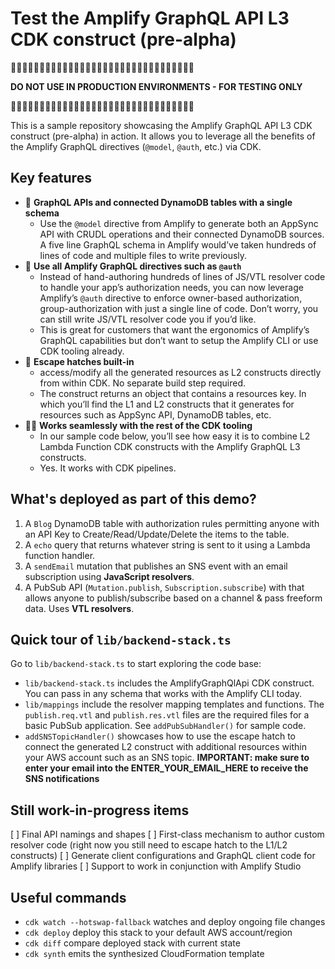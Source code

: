 # Test the Amplify GraphQL API L3 CDK construct (pre-alpha)

🚧🚧🚧🚧🚧🚧🚧🚧🚧🚧🚧🚧🚧🚧🚧🚧🚧🚧🚧🚧🚧🚧🚧🚧🚧🚧🚧🚧🚧🚧🚧🚧

**DO NOT USE IN PRODUCTION ENVIRONMENTS - FOR TESTING ONLY**

🚧🚧🚧🚧🚧🚧🚧🚧🚧🚧🚧🚧🚧🚧🚧🚧🚧🚧🚧🚧🚧🚧🚧🚧🚧🚧🚧🚧🚧🚧🚧🚧

This is a sample repository showcasing the Amplify GraphQL API L3 CDK construct (pre-alpha) in action. It allows you to leverage all the benefits of the Amplify GraphQL directives (`@model`, `@auth`, etc.) via CDK. 

## Key features

- 🔗 **GraphQL APIs and connected DynamoDB tables with a single schema**
  - Use the `@model` directive from Amplify to generate both an AppSync API with CRUDL operations and their connected DynamoDB sources. A five line GraphQL schema in Amplify would’ve taken hundreds of lines of code and multiple files to write previously.
- 🤯 **Use all Amplify GraphQL directives such as `@auth`**
  - Instead of hand-authoring hundreds of lines of JS/VTL resolver code to handle your app’s authorization needs, you can now leverage Amplify’s `@auth` directive to enforce owner-based authorization, group-authorization with just a single line of code. Don’t worry, you can still write JS/VTL resolver code you if you’d like.
  - This is great for customers that want the ergonomics of Amplify’s GraphQL capabilities but don’t want to setup the Amplify CLI or use CDK tooling already.
- 🚀 **Escape hatches built-in**
  - access/modify all the generated resources as L2 constructs directly from within CDK. No separate build step required.
  - The construct returns an object that contains a resources key. In which you’ll find the L1 and L2 constructs that it generates for resources such as AppSync API, DynamoDB tables, etc.
- 🧑‍💻 **Works seamlessly with the rest of the CDK tooling**
  - In our sample code below, you’ll see how easy it is to combine L2 Lambda Function CDK constructs with the Amplify GraphQL L3 constructs.
  - Yes. It works with CDK pipelines.

## What's deployed as part of this demo?

1. A `Blog` DynamoDB table with authorization rules permitting anyone with an API Key to Create/Read/Update/Delete the items to the table.
2. A `echo` query that returns whatever string is sent to it using a Lambda function handler.
3. A `sendEmail` mutation that publishes an SNS event with an email subscription using **JavaScript resolvers**.
4. A PubSub API (`Mutation.publish`, `Subscription.subscribe`) with that allows anyone to publish/subscribe based on a channel & pass freeform data. Uses **VTL resolvers**. 

## Quick tour of `lib/backend-stack.ts`

Go to `lib/backend-stack.ts` to start exploring the code base:
- `lib/backend-stack.ts` includes the AmplifyGraphQlApi CDK construct. You can pass in any schema that works with the Amplify CLI today.
- `lib/mappings` include the resolver mapping templates and functions. The `publish.req.vtl` and `publish.res.vtl` files are the required files for a basic PubSub application. See `addPubSubHandler()` for sample code.
- `addSNSTopicHandler()` showcases how to use the escape hatch to connect the generated L2 construct with additional resources within your AWS account such as an SNS topic. **IMPORTANT: make sure to enter your email into the ENTER_YOUR_EMAIL_HERE to receive the SNS notifications**


## Still work-in-progress items

[ ] Final API namings and shapes
[ ] First-class mechanism to author custom resolver code (right now you still need to escape hatch to the L1/L2 constructs)
[ ] Generate client configurations and GraphQL client code for Amplify libraries
[ ] Support to work in conjunction with Amplify Studio

## Useful commands
* `cdk watch --hotswap-fallback` watches and deploy ongoing file changes
* `cdk deploy`      deploy this stack to your default AWS account/region
* `cdk diff`        compare deployed stack with current state
* `cdk synth`       emits the synthesized CloudFormation template

